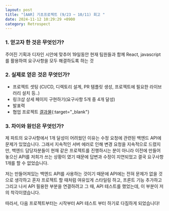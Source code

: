 ```yaml
---
layout: post
title: "[AAR] 기초프로젝트 (9/23 ~ 10/11) 회고 "
date: 2024-11-12 10:29:29 +0900
category: Retrospect
---
```


### 1. 얻고자 한 것은 무엇인가?

주어진 기획과 디자인 시안에 맞추어 19일동안 현재 팀원들과 함께 React, javascript를 활용하여 요구사항을 모두 해결하도록 하는 것

### 2. 실제로 얻은 것은 무엇인가?

- 프로젝트 셋팅 (CI/CD, 디렉토리 설계, PR 템플릿 생성, 프로젝트에 필요한 라이브러리 설치 등..)
- 링크샵 상세 페이지 구현하기(요구사항 5개 중 4개 달성)
- 발표력
- 협업 프로젝트 [결과물](https://linkshop10-4.netlify.app/list){:target="\_blank"}

### 3. 차이와 원인은 무엇인가?

제 파트의 요구사항에서 1개 달성이 어려웠던 이유는 수정 요청에 관련된 백엔드 API에 문제가 있었습니다. 그래서 지속적인 서버 에러로 인해 변경 요청을 지속적으로 드렸지만, 백엔드 담당자분들이 현재 같은 프로젝트를 진행하시는 분이 아니라 이전에 만들어놓으신 API를 저희가 쓰는 상황이 였기 때문에 답변과 수정이 지연되었고 결국 요구사항 1개를 할 수 없었습니다.

저는 만들어져있는 백엔드 API를 사용하는 것이기 때문에 API에는 전혀 문제가 없을 것으로 생각하고 혼자 프로젝트 할 때처럼 여유있게 스타일링 하고, 프론트 기능 추가하고 그리고 나서 API 필용한 부분을 연결하려고 그 때, API 테스트를 했었는데, 이 부분이 저의 착각이였습니다.

따라서, 다음 프로젝트부터는 시작부터 API 테스트 부터 하기로 다짐하게 되었습니다!
